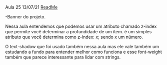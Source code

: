Aula 25                                             13/07/21
[ReadMe](../../ReadMe.md)

-Banner do projeto.

Nessa aula entendemos que podemos usar um atributo chamado
z-index que permite você determinar a profundidade de um item.
é um simples atributo que você determina como z-index: x;
sendo x um número.

O text-shadow que foi usado também nessa aula mas ele vale 
também um estudando a fundo para entender melhor como funciona
e esse font-weight também que parece interessante para lidar
com strings.